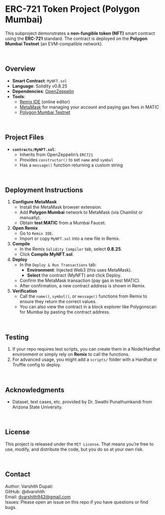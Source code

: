# ERC-721 Token Project (Polygon Mumbai)

This subproject demonstrates a **non-fungible token (NFT)** smart contract using the **ERC-721** standard. The contract is deployed on the **Polygon Mumbai Testnet** (an EVM-compatible network).

<br/>

## Overview
- **Smart Contract**: `MyNFT.sol`
- **Language**: Solidity v0.8.25
- **Dependencies**: [OpenZeppelin](https://github.com/OpenZeppelin/openzeppelin-contracts)  
- **Tools**: 
  - [Remix IDE](https://remix.ethereum.org/) (online editor)  
  - [MetaMask](https://metamask.io/) for managing your account and paying gas fees in MATIC  
  - [Polygon Mumbai Testnet](https://wiki.polygon.technology/docs/develop/network-details/network)  

<br/>

## Project Files
- **`contracts/MyNFT.sol`**:  
  - Inherits from OpenZeppelin’s `ERC721`  
  - Provides `constructor()` to set `name` and `symbol`  
  - Has a `message()` function returning a custom string

<br/>

## Deployment Instructions
1. **Configure MetaMask**
   - Install the MetaMask browser extension.
   - Add **Polygon Mumbai** network to MetaMask (via Chainlist or manually).
   - Obtain **test MATIC** from a Mumbai Faucet.
2. **Open Remix**
   - Go to `Remix IDE`.
   - Import or copy `MyNFT.sol` into a new file in Remix.
3. **Compile**
   - In the Remix `Solidity Compiler` tab, select **0.8.25**.
   - Click **Compile MyNFT.sol**.
4. **Deploy**
   - In the `Deploy & Run Transactions` tab:
     - **Environment**: Injected Web3 (this uses MetaMask).
     - **Select** the contract (MyNFT) and click Deploy.
   - Confirm the MetaMask transaction (pay gas in test MATIC).
   - After confirmation, a new contract address is shown in Remix.
5. **Verification**
   - Call the `name()`, `symbol()`, or `message()` functions from Remix to ensure they return the correct values.
   - You can also view the contract in a block explorer like Polygonscan for Mumbai by pasting the contract address.

<br/>

## Testing
1. If your repo requires test scripts, you can create them in a Node/Hardhat environment or simply rely on **Remix** to call the functions.
2. For advanced usage, you might add a `scripts/` folder with a Hardhat or Truffle config to deploy.

<br/>

## Acknowledgments
- Dataset, test cases, etc. provided by Dr. Swathi Punathumkandi from Arizona State University.

 </br>

## License
This project is released under the `MIT License`. That means you’re free to use, modify, and distribute the code, but you do so at your own risk.

 </br>

## Contact
Author: Varshith Dupati </br>
GitHub: @dvarshith </br>
Email: dvarshith942@gmail.com </br>
Issues: Please open an issue on this repo if you have questions or find bugs. </br>
